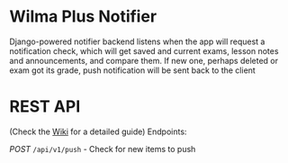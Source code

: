 # Wilma Plus Notifier
Django-powered notifier backend listens when the app will request a notification check, which will get saved and current exams, lesson notes and announcements, and compare them. If new one, perhaps deleted or exam got its grade, push notification will be sent back to the client

# REST API

(Check the [Wiki](https://github.com/developerfromjokela/wilmaplus-notifier/wiki) for a detailed guide)
Endpoints:

*POST* `/api/v1/push` - Check for new items to push
